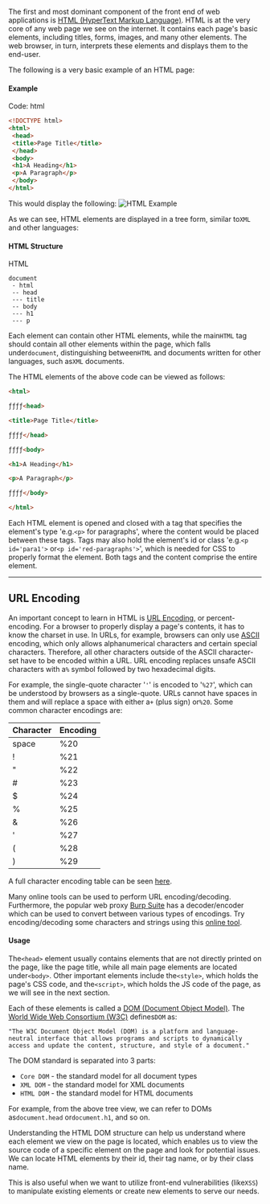 The first and most dominant component of the front end of web applications is [HTML (HyperText Markup Language)](https://en.wikipedia.org/wiki/HTML). HTML is at the very core of any web page we see on the internet. It contains each page's basic elements, including titles, forms, images, and many other elements. The web browser, in turn, interprets these elements and displays them to the end-user.

The following is a very basic example of an HTML page:

#### Example

Code: html

```html
<!DOCTYPE html>
<html>
 <head>
 <title>Page Title</title>
 </head>
 <body>
 <h1>A Heading</h1>
 <p>A Paragraph</p>
 </body>
</html>
```

This would display the following: ![HTML Example](https://academy.hackthebox.com/storage/modules/75/web_apps_html_2.jpg)

As we can see, HTML elements are displayed in a tree form, similar to`XML` and other languages:

#### HTML Structure

 HTML

```shell-session
document
 - html
 -- head
 --- title
 -- body
 --- h1
 --- p
```

Each element can contain other HTML elements, while the main`HTML` tag should contain all other elements within the page, which falls under`document`, distinguishing between`HTML` and documents written for other languages, such as`XML` documents.

The HTML elements of the above code can be viewed as follows:

```html
<html>

ƒƒƒƒ<head>

<title>Page Title</title>

ƒƒƒƒ</head>

ƒƒƒƒ<body>

<h1>A Heading</h1>

<p>A Paragraph</p>

ƒƒƒƒ</body>

</html>
```

 

Each HTML element is opened and closed with a tag that specifies the element's type 'e.g.`<p>` for paragraphs', where the content would be placed between these tags. Tags may also hold the element's id or class 'e.g.`<p id='para1'>` or`<p id='red-paragraphs'>`', which is needed for CSS to properly format the element. Both tags and the content comprise the entire element.

---

## URL Encoding

An important concept to learn in HTML is [URL Encoding](https://en.wikipedia.org/wiki/Percent-encoding), or percent-encoding. For a browser to properly display a page's contents, it has to know the charset in use. In URLs, for example, browsers can only use [ASCII](https://en.wikipedia.org/wiki/ASCII) encoding, which only allows alphanumerical characters and certain special characters. Therefore, all other characters outside of the ASCII character-set have to be encoded within a URL. URL encoding replaces unsafe ASCII characters with a`%` symbol followed by two hexadecimal digits.

For example, the single-quote character '`'`' is encoded to '`%27`', which can be understood by browsers as a single-quote. URLs cannot have spaces in them and will replace a space with either a`+` (plus sign) or`%20`. Some common character encodings are:

|Character|Encoding|
|---|---|
|space|%20|
|!|%21|
|"|%22|
|#|%23|
|$|%24|
|%|%25|
|&|%26|
|'|%27|
|(|%28|
|)|%29|

A full character encoding table can be seen [here](https://www.w3schools.com/tags/ref_urlencode.ASP).

Many online tools can be used to perform URL encoding/decoding. Furthermore, the popular web proxy [Burp Suite](https://portswigger.net/burp) has a decoder/encoder which can be used to convert between various types of encodings. Try encoding/decoding some characters and strings using this [online tool](https://www.url-encode-decode.com/).

#### Usage

The`<head>` element usually contains elements that are not directly printed on the page, like the page title, while all main page elements are located under`<body>`. Other important elements include the`<style>`, which holds the page's CSS code, and the`<script>`, which holds the JS code of the page, as we will see in the next section.

Each of these elements is called a [DOM (Document Object Model)](https://en.wikipedia.org/wiki/Document_Object_Model). The [World Wide Web Consortium (W3C)](https://www.w3.org/) defines`DOM` as:

`"The W3C Document Object Model (DOM) is a platform and language-neutral interface that allows programs and scripts to dynamically access and update the content, structure, and style of a document."`

The DOM standard is separated into 3 parts:

- `Core DOM` - the standard model for all document types
- `XML DOM` - the standard model for XML documents
- `HTML DOM` - the standard model for HTML documents

For example, from the above tree view, we can refer to DOMs as`document.head` or`document.h1`, and so on.

Understanding the HTML DOM structure can help us understand where each element we view on the page is located, which enables us to view the source code of a specific element on the page and look for potential issues. We can locate HTML elements by their id, their tag name, or by their class name.

This is also useful when we want to utilize front-end vulnerabilities (like`XSS`) to manipulate existing elements or create new elements to serve our needs.
